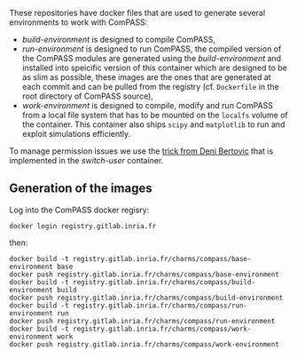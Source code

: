 These repositories have docker files that are used to generate 
several environments to work with ComPASS:
  - *build-environment* is designed to compile ComPASS,
  - *run-environment* is designed to run ComPASS, the compiled version of the
ComPASS modules are generated using the *build-environment* and installed into
speicific version of this container which are designed to be as slim as possible, 
these images are the ones that are generated at each commit and can be pulled
from the registry (cf. `Dockerfile` in the root directory of ComPASS source),
  - *work-environment* is designed to compile, modify and run ComPASS from a
local file system that has to be mounted on the `localfs` volume of the container.
This container also ships `scipy` and `matplotlib` to run and exploit simulations
efficiently.

To manage permission issues we use the [trick from Deni Bertovic](https://denibertovic.com/posts/handling-permissions-with-docker-volumes/)
 that is implemented in the *switch-user* container.

## Generation of the images

Log into the ComPASS docker regisry:

```shell
docker login registry.gitlab.inria.fr
```

then:

```shell
docker build -t registry.gitlab.inria.fr/charms/compass/base-environment base
docker push registry.gitlab.inria.fr/charms/compass/base-environment 
docker build -t registry.gitlab.inria.fr/charms/compass/build-environment build
docker push registry.gitlab.inria.fr/charms/compass/build-environment 
docker build -t registry.gitlab.inria.fr/charms/compass/run-environment run 
docker push registry.gitlab.inria.fr/charms/compass/run-environment 
docker build -t registry.gitlab.inria.fr/charms/compass/work-environment work
docker push registry.gitlab.inria.fr/charms/compass/work-environment 
```

